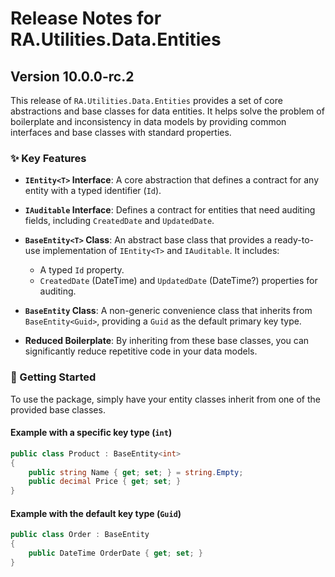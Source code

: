 # Release Notes for RA.Utilities.Data.Entities

## Version 10.0.0-rc.2

This release of `RA.Utilities.Data.Entities` provides a set of core abstractions and base classes for data entities. It helps solve the problem of boilerplate and inconsistency in data models by providing common interfaces and base classes with standard properties.

### ✨ Key Features

*   **`IEntity<T>` Interface**: A core abstraction that defines a contract for any entity with a typed identifier (`Id`).

*   **`IAuditable` Interface**: Defines a contract for entities that need auditing fields, including `CreatedDate` and `UpdatedDate`.

*   **`BaseEntity<T>` Class**: An abstract base class that provides a ready-to-use implementation of `IEntity<T>` and `IAuditable`. It includes:
    *   A typed `Id` property.
    *   `CreatedDate` (DateTime) and `UpdatedDate` (DateTime?) properties for auditing.

*   **`BaseEntity` Class**: A non-generic convenience class that inherits from `BaseEntity<Guid>`, providing a `Guid` as the default primary key type.

*   **Reduced Boilerplate**: By inheriting from these base classes, you can significantly reduce repetitive code in your data models.

### 🚀 Getting Started

To use the package, simply have your entity classes inherit from one of the provided base classes.

#### Example with a specific key type (`int`)
```csharp
public class Product : BaseEntity<int>
{
    public string Name { get; set; } = string.Empty;
    public decimal Price { get; set; }
}
```

#### Example with the default key type (`Guid`)
```csharp
public class Order : BaseEntity
{
    public DateTime OrderDate { get; set; }
}
```